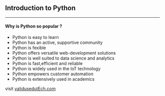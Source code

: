 ## Introduction to Python
---

#### Why is Python so popular ?

* Python is easy to learn
* Python has an active, supportive community
* Python is fexible
* Python offers versatile web-development solutions
* Python is well suited to data science and analytics
* Python is fast,efficient and reliable
* Python is widely used in the IoT technology
* Python empowers customer automation
* Python is extensively used in academics






visit [validusedutEch.com](https://www.validusedutech.com)



